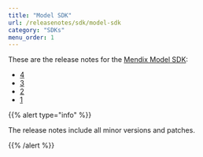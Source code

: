 ```yaml
---
title: "Model SDK"
url: /releasenotes/sdk/model-sdk
category: "SDKs"
menu_order: 1
---
```


These are the release notes for the [Mendix Model SDK](/apidocs-mxsdk/mxsdk/sdk-intro):

* [4](model-sdk-4)
* [3](model-sdk-3)
* [2](model-sdk-2)
* [1](model-sdk-1)

{{% alert type="info" %}}

The release notes include all minor versions and patches.

{{% /alert %}}

